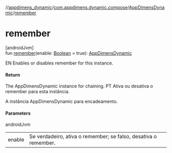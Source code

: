 //[appdimens_dynamic](../../../README.md)/[com.appdimens.dynamic.compose](../README.md)/[AppDimensDynamic](README.md)/[remember](remember.md)

# remember

[androidJvm]\
fun [remember](remember.md)(enable: [Boolean](https://kotlinlang.org/api/core/kotlin-stdlib/kotlin/-boolean/index.html) = true): [AppDimensDynamic](README.md)

EN Enables or disables remember for this instance.

#### Return

The AppDimensDynamic instance for chaining. PT Ativa ou desativa o remember para esta instância.

A instância AppDimensDynamic para encadeamento.

#### Parameters

androidJvm

| | |
|---|---|
| enable | Se verdadeiro, ativa o remember; se falso, desativa o remember. |